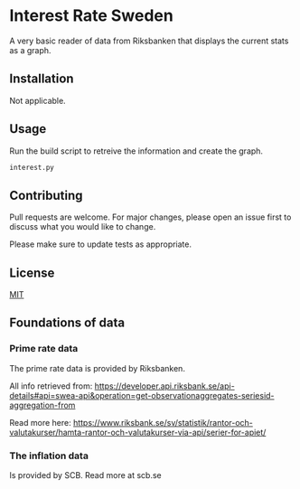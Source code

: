 # Interest Rate Sweden
A very basic reader of data from Riksbanken that displays the current stats as a graph.

## Installation
Not applicable.

## Usage
Run the build script to retreive the information and create the graph.
```bash
interest.py
```

## Contributing
Pull requests are welcome. For major changes, please open an issue first
to discuss what you would like to change.

Please make sure to update tests as appropriate.

## License
[MIT](https://choosealicense.com/licenses/mit/)


## Foundations of data

### Prime rate data
The prime rate data is provided by Riksbanken.

All info retrieved from:
https://developer.api.riksbank.se/api-details#api=swea-api&operation=get-observationaggregates-seriesid-aggregation-from

Read more here:
https://www.riksbank.se/sv/statistik/rantor-och-valutakurser/hamta-rantor-och-valutakurser-via-api/serier-for-apiet/


### The inflation data
Is provided by SCB. Read more at scb.se
